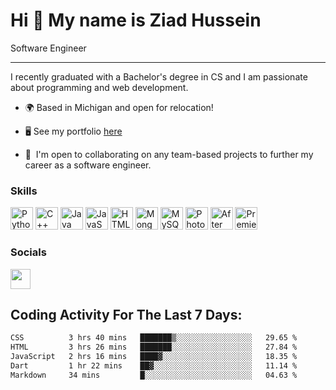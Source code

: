 Hi 👋 My name is Ziad Hussein
=============================

Software Engineer

-----------------
I recently graduated with a Bachelor's degree in CS and I am passionate about programming and web development.
* 🌍 Based in Michigan and open for relocation!

* 🖥️ See my portfolio [here](https://ziadh.github.io/Personal-Portfolio/)
  
  
* 🤝  I'm open to collaborating on any team-based projects to further my career as a software engineer.

### Skills


<p align="left">
<a href="https://www.python.org/" target="_blank" rel="noreferrer"><img src="https://raw.githubusercontent.com/danielcranney/readme-generator/main/public/icons/skills/python-colored.svg" width="36" height="36" alt="Python" /></a>
<a href="https://docs.microsoft.com/en-us/cpp/?view=msvc-170" target="_blank" rel="noreferrer"><img src="https://raw.githubusercontent.com/danielcranney/readme-generator/main/public/icons/skills/cplusplus-colored.svg" width="36" height="36" alt="C++" /></a>
<a href="https://www.oracle.com/java/" target="_blank" rel="noreferrer"><img src="https://raw.githubusercontent.com/danielcranney/readme-generator/main/public/icons/skills/java-colored.svg" width="36" height="36" alt="Java" /></a>
<a href="https://developer.mozilla.org/en-US/docs/Web/JavaScript" target="_blank" rel="noreferrer"><img src="https://raw.githubusercontent.com/danielcranney/readme-generator/main/public/icons/skills/javascript-colored.svg" width="36" height="36" alt="JavaScript" /></a>
<a href="https://developer.mozilla.org/en-US/docs/Glossary/HTML5" target="_blank" rel="noreferrer"><img src="https://raw.githubusercontent.com/danielcranney/readme-generator/main/public/icons/skills/html5-colored.svg" width="36" height="36" alt="HTML5" /></a>
<a href="https://www.mongodb.com/" target="_blank" rel="noreferrer"><img src="https://raw.githubusercontent.com/danielcranney/readme-generator/main/public/icons/skills/mongodb-colored.svg" width="36" height="36" alt="MongoDB" /></a>
<a href="https://www.mysql.com/" target="_blank" rel="noreferrer"><img src="https://raw.githubusercontent.com/danielcranney/readme-generator/main/public/icons/skills/mysql-colored.svg" width="36" height="36" alt="MySQL" /></a>
<a href="https://www.adobe.com/uk/products/photoshop.html" target="_blank" rel="noreferrer"><img src="https://raw.githubusercontent.com/danielcranney/readme-generator/main/public/icons/skills/photoshop-colored.svg" width="36" height="36" alt="Photoshop" /></a>
<a href="https://www.adobe.com/uk/products/aftereffects.html" target="_blank" rel="noreferrer"><img src="https://raw.githubusercontent.com/danielcranney/readme-generator/main/public/icons/skills/aftereffects-colored.svg" width="36" height="36" alt="After Effects" /></a>
<a href="https://www.adobe.com/uk/products/premiere.html" target="_blank" rel="noreferrer"><img src="https://raw.githubusercontent.com/danielcranney/readme-generator/main/public/icons/skills/premierepro-colored.svg" width="36" height="36" alt="Premiere Pro" /></a></p>


### Socials

<a href="https://www.linkedin.com/in/ziad-hussein-71022b23a" target="_blank" rel="noreferrer"><img src="https://raw.githubusercontent.com/danielcranney/readme-generator/main/public/icons/socials/linkedin.svg" width="32" height="32" /></a></p>

## Coding Activity For The Last 7 Days:
<!--START_SECTION:waka-->

```txt
CSS          3 hrs 40 mins   ███████▒░░░░░░░░░░░░░░░░░   29.65 %
HTML         3 hrs 26 mins   ███████░░░░░░░░░░░░░░░░░░   27.84 %
JavaScript   2 hrs 16 mins   ████▓░░░░░░░░░░░░░░░░░░░░   18.35 %
Dart         1 hr 22 mins    ██▓░░░░░░░░░░░░░░░░░░░░░░   11.14 %
Markdown     34 mins         █░░░░░░░░░░░░░░░░░░░░░░░░   04.63 %
```

<!--END_SECTION:waka-->
